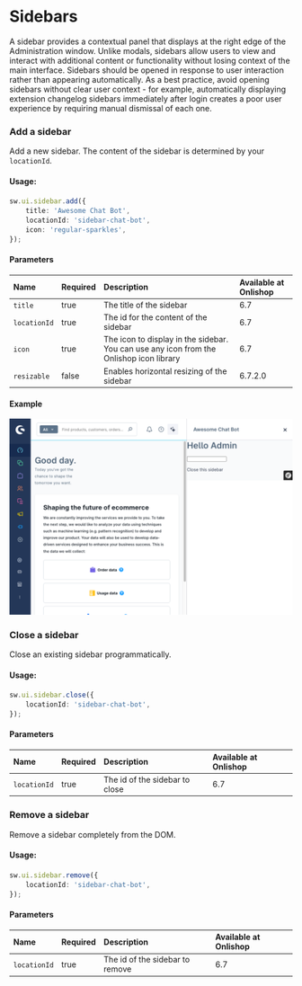 # Sidebars

A sidebar provides a contextual panel that displays at the right edge of the Administration window. Unlike modals, sidebars allow users to view and interact with additional content or functionality without losing context of the main interface. Sidebars should be opened in response to user interaction rather than appearing automatically. As a best practice, avoid opening sidebars without clear user context - for example, automatically displaying extension changelog sidebars immediately after login creates a poor user experience by requiring manual dismissal of each one.

### Add a sidebar

Add a new sidebar. The content of the sidebar is determined by your `locationId`.

#### Usage:

```ts
sw.ui.sidebar.add({
    title: 'Awesome Chat Bot',
    locationId: 'sidebar-chat-bot',
    icon: 'regular-sparkles',
});
```

#### Parameters
| Name | Required | Description | Available at Onlishop |
| :----------- | :------- | :--------------------------------------------------------------------------------------------------------------------------------------------- | :---------------------|
| `title` | true | The title of the sidebar | 6.7 |
| `locationId` | true | The id for the content of the sidebar | 6.7 |
| `icon` | true | The icon to display in the sidebar. You can use any icon from the Onlishop icon library | 6.7 |
| `resizable` | false | Enables horizontal resizing of the sidebar | 6.7.2.0 |

#### Example
![Menu item example](../assets/sidebar-example.png)

### Close a sidebar

Close an existing sidebar programmatically.

#### Usage:

```ts
sw.ui.sidebar.close({
    locationId: 'sidebar-chat-bot',
});
```

#### Parameters
| Name | Required | Description | Available at Onlishop |
| :----------- | :------- | :--------------------------------------------------------------------------------------------------------------------------------------------- | :---------------------|
| `locationId` | true | The id of the sidebar to close | 6.7 |

### Remove a sidebar

Remove a sidebar completely from the DOM.

#### Usage:

```ts
sw.ui.sidebar.remove({
    locationId: 'sidebar-chat-bot',
});
```

#### Parameters
| Name | Required | Description | Available at Onlishop |
| :----------- | :------- | :--------------------------------------------------------------------------------------------------------------------------------------------- | :---------------------|
| `locationId` | true | The id of the sidebar to remove | 6.7 |
